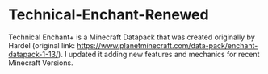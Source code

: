 # Technical-Enchant-Renewed
Technical Enchant+ is a Minecraft Datapack that was created originally by Hardel (original link: https://www.planetminecraft.com/data-pack/enchant-datapack-1-13/). I updated it adding new features and mechanics for recent Minecraft Versions.
